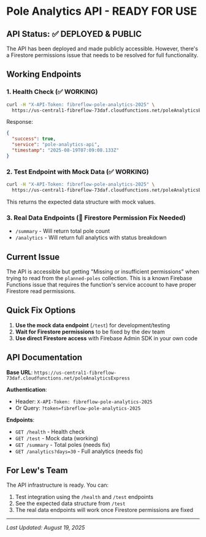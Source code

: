 # Pole Analytics API - READY FOR USE

## API Status: ✅ DEPLOYED & PUBLIC

The API has been deployed and made publicly accessible. However, there's a Firestore permissions issue that needs to be resolved for full functionality.

## Working Endpoints

### 1. Health Check (✅ WORKING)
```bash
curl -H "X-API-Token: fibreflow-pole-analytics-2025" \
  https://us-central1-fibreflow-73daf.cloudfunctions.net/poleAnalyticsExpress/health
```

Response:
```json
{
  "success": true,
  "service": "pole-analytics-api",
  "timestamp": "2025-08-19T07:09:08.133Z"
}
```

### 2. Test Endpoint with Mock Data (✅ WORKING)
```bash
curl -H "X-API-Token: fibreflow-pole-analytics-2025" \
  https://us-central1-fibreflow-73daf.cloudfunctions.net/poleAnalyticsExpress/test
```

This returns the expected data structure with mock values.

### 3. Real Data Endpoints (🔧 Firestore Permission Fix Needed)
- `/summary` - Will return total pole count
- `/analytics` - Will return full analytics with status breakdown

## Current Issue

The API is accessible but getting "Missing or insufficient permissions" when trying to read from the `planned-poles` collection. This is a known Firebase Functions issue that requires the function's service account to have proper Firestore read permissions.

## Quick Fix Options

1. **Use the mock data endpoint** (`/test`) for development/testing
2. **Wait for Firestore permissions** to be fixed by the dev team
3. **Use direct Firestore access** with Firebase Admin SDK in your own code

## API Documentation

**Base URL**: `https://us-central1-fibreflow-73daf.cloudfunctions.net/poleAnalyticsExpress`

**Authentication**: 
- Header: `X-API-Token: fibreflow-pole-analytics-2025`
- Or Query: `?token=fibreflow-pole-analytics-2025`

**Endpoints**:
- `GET /health` - Health check
- `GET /test` - Mock data (working)
- `GET /summary` - Total poles (needs fix)
- `GET /analytics?days=30` - Full analytics (needs fix)

## For Lew's Team

The API infrastructure is ready. You can:
1. Test integration using the `/health` and `/test` endpoints
2. See the expected data structure from `/test`
3. The real data endpoints will work once Firestore permissions are fixed

---
*Last Updated: August 19, 2025*